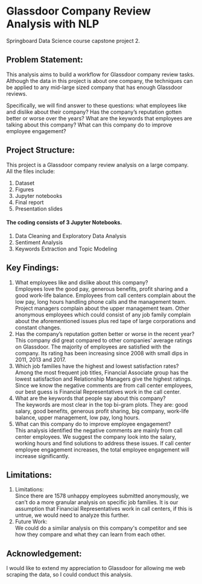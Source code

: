 # Glassdoor Company Review Analysis with NLP
Springboard Data Science course capstone project 2. 


## Problem Statement:
This analysis aims to build a workflow for Glassdoor company review tasks. Although the data in this project is about one company, the techniques can be applied to any mid-large sized company that has enough Glassdoor reviews.

Specifically, we will find answer to these questions: what employees like and dislike about their company? Has the company’s reputation gotten better or worse over the years? What are the keywords that employees are talking about this company? What can this company do to improve employee engagement?


## Project Structure:
This project is a Glassdoor company review analysis on a large company. All the files include:
1. Dataset
2. Figures
3. Jupyter notebooks
4. Final report
5. Presentation slides


#### The coding consists of 3 Jupyter Notebooks.
1. Data Cleaning and Exploratory Data Analysis<br>
2. Sentiment Analysis<br>
3. Keywords Extraction and Topic Modeling<br>


## Key Findings:
1. What employees like and dislike about this company?<br>
Employees love the good pay, generous benefits, profit sharing and a good work-life balance. Employees from call centers complain about the low pay, long hours handling phone calls and the management team. Project managers complain about the upper management team. Other anonymous employees which could consist of any job family complain about the aforementioned issues plus red tape of large corporations and constant changes.
2. Has the company’s reputation gotten better or worse in the recent year?<br>
This company did great compared to other companies’ average ratings on Glassdoor. The majority of employees are satisfied with the company. Its rating has been increasing since 2008 with small dips in 2011, 2013 and 2017.
3. Which job families have the highest and lowest satisfaction rates?<br>
Among the most frequent job titles, Financial Associate group has the lowest satisfaction and Relationship Managers give the highest ratings. Since we know the negative comments are from call center employees, our best guess is Financial Representatives work in the call center.
4. What are the keywords that people say about this company?<br>
The keywords are most clear in the top bi-gram plots. They are: good salary, good benefits, generous profit sharing, big company, work-life balance, upper management, low pay, long hours.
5. What can this company do to improve employee engagement?<br>
This analysis identified the negative comments are mainly from call center employees. We suggest the company look into the salary, working hours and find solutions to address these issues. If call center employee engagement increases, the total employee engagement will increase significantly.

## Limitations:
1. Limitations: <br>
Since there are 1578 unhappy employees submitted anonymously, we can’t do a more granular analysis on specific job families. It is our assumption that Financial Representatives work in call centers, if this is untrue, we would need to analyze this further.
2. Future Work: <br>
We could do a similar analysis on this company's competitor and see how they compare and what they can learn from each other.

## Acknowledgement:
I would like to extend my appreciation to Glassdoor for allowing me web scraping the data, so I could conduct this analysis. 
